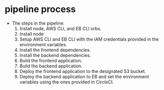 # pipeline process

- The steps in the pipeline:
  1. Install node, AWS CLI, and EB CLI orbs.
  2. Install node
  3. Setup AWS CLI and EB CLI with the IAM credentials provided in the environment variables.
  4. Install the frontend dependencies.
  5. Install the backend dependencies.
  6. Build the frontend application.
  7. Build the backend application.
  8. Deploy the frontend application to the designated S3 bucket.
  9. Deploy the backend application to EB and set the environment variables using the ones provided in CircleCI.
